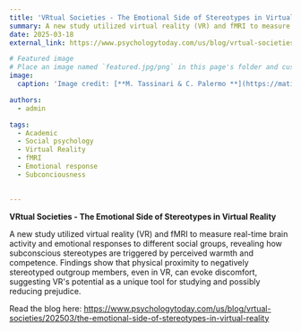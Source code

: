 ```yaml
---
title: 'VRtual Societies - The Emotional Side of Stereotypes in Virtual Reality'
summary: A new study utilized virtual reality (VR) and fMRI to measure real-time brain activity and emotional responses to different social groups, revealing how subconscious stereotypes are triggered by perceived warmth and competence. Findings show that physical proximity to negatively stereotyped outgroup members, even in VR, can evoke discomfort, suggesting VR's potential as a unique tool for studying and possibly reducing prejudice.
date: 2025-03-18
external_link: https://www.psychologytoday.com/us/blog/vrtual-societies/202503/the-emotional-side-of-stereotypes-in-virtual-reality

# Featured image
# Place an image named `featured.jpg/png` in this page's folder and customize its options here.
image:
  caption: 'Image credit: [**M. Tassinari & C. Palermo **](https://matildetassinari.com)'

authors:
  - admin

tags:
  - Academic
  - Social psychology
  - Virtual Reality
  - fMRI
  - Emotional response
  - Subconciousness

  
---
```

**VRtual Societies - The Emotional Side of Stereotypes in Virtual Reality** 

A new study utilized virtual reality (VR) and fMRI to measure real-time brain activity and emotional responses to different social groups, revealing how subconscious stereotypes are triggered by perceived warmth and competence. Findings show that physical proximity to negatively stereotyped outgroup members, even in VR, can evoke discomfort, suggesting VR's potential as a unique tool for studying and possibly reducing prejudice.

Read the blog here: https://www.psychologytoday.com/us/blog/vrtual-societies/202503/the-emotional-side-of-stereotypes-in-virtual-reality
